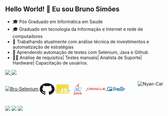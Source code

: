 ## Hello World! 👋 Eu sou Bruno Simões
- 🎓 Pós Graduado em Informática em Saude
- 🎓 Graduado em tecnologia da Informação e Internet e rede de computadores
- 🔭 Trabalhando atualmente com análise técnica de investimentos e automatização de estratégias
- 🌱 Aprendendo automação de testes com Selenium, Java e Github
- 🏌️‍♂️ Análise de requisitos| Testes manuais| Analista de Suporte| Hardware| Capacitação de usuários.
<div>
  <a href="https://github.com/brunorabelosimoes">
  <img height="140em" src="https://github-readme-stats.vercel.app/api?username=brunorabelosimoes&show_icons=true&hide=contribs,prs&cache_seconds=86400&theme=darcula"/>
  <img height="140em" src="https://github-readme-stats.vercel.app/api/top-langs/?username=brunorabelosimoes&repo=github-readme-stats&cache_seconds=86400&theme=darcula"/>
      
</div>
  
  <div style="display: inline_block"><br>
  <img align="center" alt="Bru-Selenium" height="30" width="30" src="https://s3.amazonaws.com/pics.freeicons.io/uploads/icons/png/15484977381551942825-512.png">
  <img align="center" alt="Bru-GitHub" height="40" width="50" src="https://github.com/devicons/devicon/blob/master/icons/github/github-original.svg">
  <img align="center" alt="Bru-Js" height="30" width="40" src="https://raw.githubusercontent.com/devicons/devicon/master/icons/javascript/javascript-plain.svg">
  <img align="center" alt="Bru-Java" height="40" width="50" src="https://raw.githubusercontent.com/devicons/devicon/master/icons/java/java-original-wordmark.svg">
  <img align="center" alt="Bru-Oracle" height="50" width="60" src="https://github.com/devicons/devicon/blob/master/icons/oracle/oracle-original.svg">
  <img align="center" alt="Bru-Trello" height="50" width="60" src="https://github.com/devicons/devicon/blob/master/icons/trello/trello-plain-wordmark.svg">
  <img align="right" alt="Nyan-Cat" src="https://media.giphy.com/media/sIIhZliB2McAo/giphy.gif">
</div>
  
  ##
  
  <div>
  <a href="https://www.linkedin.com/in/brunorabelosimoes" target="_blank"><img src="https://img.shields.io/badge/-LinkedIn-%230077B5?style=for-the-badge&logo=linkedin&logoColor=white" target="_blank"></a> 
  <a href = "mailto:brunorabelosimoes@gmail.com"><img src="https://img.shields.io/badge/-Gmail-%23333?style=for-the-badge&logo=gmail&logoColor=red" target="_blank"></a>
  <a href="https://t.me/brunorabelosimoes" target"_blank"><img src="https://img.shields.io/badge/Telegram-2CA5E0?style=for-the-badge&logo=telegram&logoColor=white" target="_blank"></a>
  </div>
